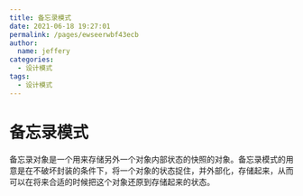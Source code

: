 ```yaml
---
title: 备忘录模式
date: 2021-06-18 19:27:01
permalink: /pages/ewseerwbf43ecb
author: 
  name: jeffery
categories: 
  - 设计模式
tags: 
  - 设计模式
---
```


# 备忘录模式

备忘录对象是一个用来存储另外一个对象内部状态的快照的对象。备忘录模式的用意是在不破坏封装的条件下，将一个对象的状态捉住，并外部化，存储起来，从而可以在将来合适的时候把这个对象还原到存储起来的状态。
